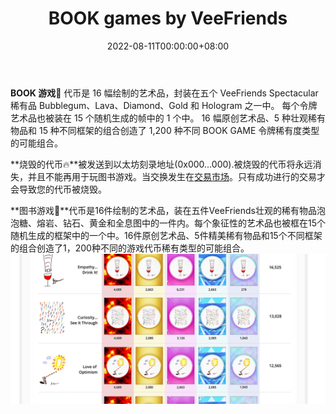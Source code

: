﻿---
title: "BOOK games by VeeFriends"
description: “书籍游戏是由 Gary Vaynerchuk 创建的首创的第 2 层 NFT，链接到他的畅销书《十二岁半》。”
date: 2022-08-11T00:00:00+08:00
lastmod: 2022-08-11T00:00:00+08:00
draft: false
authors: ["ovorr"]
featuredImage: "book-games-by-veefriends.png"
tags: ["Collectibles","BOOK games by VeeFriends"]
categories: ["nfts"]
nfts: ["Collectibles"]
blockchain: ""
website: "https://dappradar.com/deeplink/13893"
twitter: "https://twitter.com/veefriends"
discord: "https://discord.com/invite/veefriends"
telegram: ""
github: ""
youtube: "https://www.youtube.com/channel/UCySXUdGjzVwFai8U03H-vGw"
twitch: ""
facebook: ""
instagram: "https://instagram.com/veefriends"
reddit: ""
medium: ""
steam: ""
gitbook: ""
googleplay: ""
appstore: ""
status: "Live"
weight: 
lightgallery: true
toc: true
pinned: false
recommend: false
recommend1: false
---
<p><strong>BOOK 游戏📖</strong> 代币是 16 幅绘制的艺术品，封装在五个 VeeFriends Spectacular 稀有品 Bubblegum、Lava、Diamond、Gold 和 Hologram 之一中。 每个令牌艺术品也被装在 15 个随机生成的帧中的 1 个中。 16 幅原创艺术品、5 种壮观稀有物品和 15 种不同框架的组合创造了 1,200 种不同 BOOK GAME 令牌稀有度类型的可能组合。</p>

**烧毁的代币🔥**被发送到以太坊刻录地址(0x000...000).被烧毁的代币将永远消失，并且不能再用于玩图书游戏。当交换发生在[交易市场](https://veefriends.com/book-games/exchange)。只有成功进行的交易才会导致您的代币被烧毁。

**图书游戏📖**代币是16件绘制的艺术品，装在五件VeeFriends壮观的稀有物品泡泡糖、熔岩、钻石、黄金和全息图中的一件内。每个象征性的艺术品也被框在15个随机生成的框架中的一个中。16件原创艺术品、5件精美稀有物品和15个不同框架的组合创造了1，200种不同的游戏代币稀有类型的可能组合。![a](a.png)